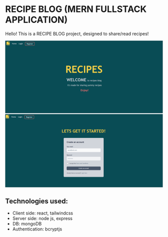 # RECIPE BLOG (MERN FULLSTACK APPLICATION)
Hello!
This is a RECIPE BLOG project, designed to share/read recipes!

![demo image](demo/demo.png)
![register demo](demo/demo_register.png)

## Technologies used:
- Client side: react, tailwindcss
- Server side: node js, express
- DB: mongoDB
- Authentication: bcryptjs
